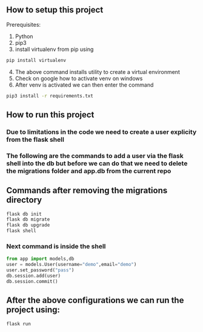 ## How to setup this project

Prerequisites:

1. Python
2. pip3
3. install virtualenv from pip using 
```bash
pip install virtualenv
```
4. The above command installs utility to create a virtual environment
5. Check on google how to activate venv on windows
6. After venv is activated we can then enter the command 
```bash
pip3 install -r requirements.txt
```


## How to run this project

### Due to limitations in the code we need to create a user explicity from the flask shell

### The following are the commands to add a user via the flask shell into the db but before we can do that we need to delete the migrations folder and app.db from the current repo


## Commands after removing the migrations directory

```bash
flask db init
flask db migrate
flask db upgrade
flask shell
```
### Next command is inside the shell
```python
from app import models,db
user = models.User(username="demo",email="demo")
user.set_password("pass")
db.session.add(user)
db.session.commit()
```


## After the above configurations we can run the project using: 
```bash
flask run
```
